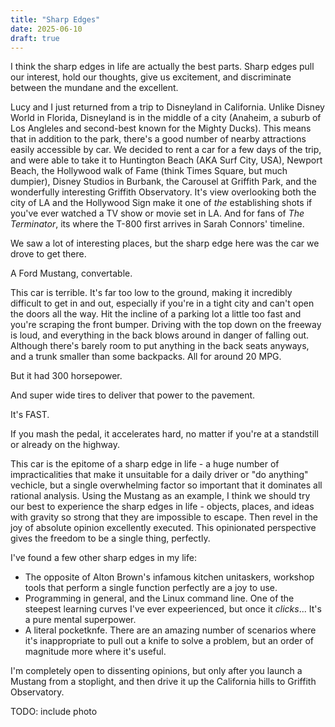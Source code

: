 ```yaml
---
title: "Sharp Edges"
date: 2025-06-10
draft: true
---
```


I think the sharp edges in life are actually the best parts. Sharp edges pull our interest, hold our thoughts, give us excitement, and discriminate between the mundane and the excellent.

Lucy and I just returned from a trip to Disneyland in California. Unlike Disney World in Florida, Disneyland is in the middle of a city (Anaheim, a suburb of Los Angleles and second-best known for the Mighty Ducks). This means that in addition to the park, there's a good number of nearby attractions easily accessible by car. We decided to rent a car for a few days of the trip, and were able to take it to Huntington Beach (AKA Surf City, USA), Newport Beach, the Hollywood walk of Fame (think Times Square, but much dumpier), Disney Studios in Burbank, the Carousel at Griffith Park, and the wonderfully interesting Griffith Observatory. It's view overlooking both the city of LA and the Hollywood Sign make it one of _the_ establishing shots if you've ever watched a TV show or movie set in LA. And for fans of _The Terminator_, its where the T-800 first arrives in Sarah Connors' timeline.

We saw a lot of interesting places, but the sharp edge here was the car we drove to get there.

A Ford Mustang, convertable.

This car is terrible. It's far too low to the ground, making it incredibly difficult to get in and out, especially if you're in a tight city and can't open the doors all the way. Hit the incline of a parking lot a little too fast and you're scraping the front bumper. Driving with the top down on the freeway is loud, and everything in the back blows around in danger of falling out. Although there's barely room to put anything in the back seats anyways, and a trunk smaller than some backpacks. All for around 20 MPG.

But it had 300 horsepower.

And super wide tires to deliver that power to the pavement.

It's FAST.

If you mash the pedal, it accelerates hard, no matter if you're at a standstill or already on the highway.

This car is the epitome of a sharp edge in life - a huge number of impracticalities that make it unsuitable for a daily driver or "do anything" vechicle, but a single overwhelming factor so important that it dominates all rational analysis. Using the Mustang as an example, I think we should try our best to experience the sharp edges in life - objects, places, and ideas with gravity so strong that they are impossible to escape. Then revel in the joy of absolute opinion excellently executed. This opinionated perspective gives the freedom to be a single thing, perfectly.

I've found a few other sharp edges in my life:

- The opposite of Alton Brown's infamous kitchen unitaskers, workshop tools that perform a single function perfectly are a joy to use.
- Programming in general, and the Linux command line. One of the steepest learning curves I've ever expeerienced, but once it _clicks_... It's a pure mental superpower.
- A literal pocketknfe. There are an amazing number of scenarios where it's inappropriate to pull out a knife to solve a problem, but an order of magnitude more where it's useful.

I'm completely open to dissenting opinions, but only after you launch a Mustang from a stoplight, and then drive it up the California hills to Griffith Observatory.

TODO: include photo
